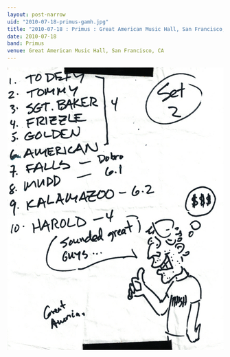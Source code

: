 ```yaml
---
layout: post-narrow
uid: "2010-07-18-primus-gamh.jpg"
title: "2010-07-18 : Primus : Great American Music Hall, San Francisco, CA"
date: 2010-07-18
band: Primus
venue: Great American Music Hall, San Francisco, CA
---
```


<div class="showcase">
  <img src="/img/2010/07/20100718-Primus-GAMH.jpg" alt="2010-07-18-primus-gamh.jpg">
</div>
